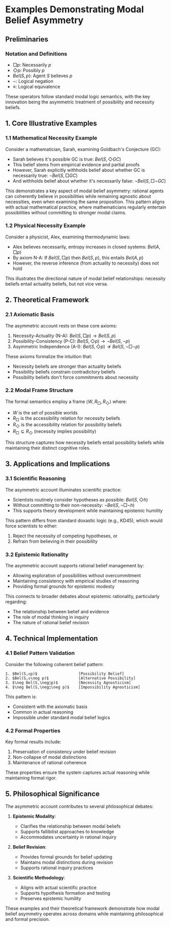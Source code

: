 # Examples Demonstrating Modal Belief Asymmetry

## Preliminaries

### Notation and Definitions
- $□p$: Necessarily $p$
- $◇p$: Possibly $p$
- $Bel(S,p)$: Agent $S$ believes $p$
- $\neg$: Logical negation
- $\equiv$: Logical equivalence

These operators follow standard modal logic semantics, with the key innovation being the asymmetric treatment of possibility and necessity beliefs.

## 1. Core Illustrative Examples

### 1.1 Mathematical Necessity Example

Consider a mathematician, Sarah, examining Goldbach's Conjecture (GC):

- Sarah believes it's possible GC is true: $Bel(S,◇GC)$
- This belief stems from empirical evidence and partial proofs
- However, Sarah explicitly withholds belief about whether GC is necessarily true: $\neg Bel(S,□GC)$
- And withholds belief about whether it's necessarily false: $\neg Bel(S,□\neg GC)$

This demonstrates a key aspect of modal belief asymmetry: rational agents can coherently believe in possibilities while remaining agnostic about necessities, even when examining the same proposition. This pattern aligns with actual mathematical practice, where mathematicians regularly entertain possibilities without committing to stronger modal claims.

### 1.2 Physical Necessity Example

Consider a physicist, Alex, examining thermodynamic laws:

- Alex believes necessarily, entropy increases in closed systems: $Bel(A,□p)$
- By axiom N-A: If $Bel(S,□p)$ then $Bel(S,p)$, this entails $Bel(A,p)$
- However, the reverse inference (from actuality to necessity) does not hold

This illustrates the directional nature of modal belief relationships: necessity beliefs entail actuality beliefs, but not vice versa.

## 2. Theoretical Framework

### 2.1 Axiomatic Basis

The asymmetric account rests on these core axioms:

1. Necessity-Actuality (N-A): $Bel(S,□p) \rightarrow Bel(S,p)$
2. Possibility-Consistency (P-C): $Bel(S,◇p) \rightarrow \neg Bel(S,\neg p)$
3. Asymmetric Independence (A-I): $Bel(S,◇p) \not\rightarrow Bel(S,\neg□\neg p)$

These axioms formalize the intuition that:
- Necessity beliefs are stronger than actuality beliefs
- Possibility beliefs constrain contradictory beliefs
- Possibility beliefs don't force commitments about necessity

### 2.2 Modal Frame Structure

The formal semantics employ a frame $\langle W,R_□,R_◇ \rangle$ where:
- $W$ is the set of possible worlds
- $R_□$ is the accessibility relation for necessity beliefs
- $R_◇$ is the accessibility relation for possibility beliefs
- $R_□ \subseteq R_◇$ (necessity implies possibility)

This structure captures how necessity beliefs entail possibility beliefs while maintaining their distinct cognitive roles.

## 3. Applications and Implications

### 3.1 Scientific Reasoning

The asymmetric account illuminates scientific practice:
- Scientists routinely consider hypotheses as possible: $Bel(S,◇h)$
- Without committing to their non-necessity: $\neg Bel(S,\neg□\neg h)$
- This supports theory development while maintaining epistemic humility

This pattern differs from standard doxastic logic (e.g., KD45), which would force scientists to either:
1. Reject the necessity of competing hypotheses, or
2. Refrain from believing in their possibility

### 3.2 Epistemic Rationality

The asymmetric account supports rational belief management by:
- Allowing exploration of possibilities without overcommitment
- Maintaining consistency with empirical studies of reasoning
- Providing formal grounds for epistemic modesty

This connects to broader debates about epistemic rationality, particularly regarding:
- The relationship between belief and evidence
- The role of modal thinking in inquiry
- The nature of rational belief revision

## 4. Technical Implementation

### 4.1 Belief Pattern Validation

Consider the following coherent belief pattern:
```
1. $Bel(S,◇p)$                  [Possibility Belief]
2. $Bel(S,◇\neg p)$             [Alternative Possibility]
3. $\neg Bel(S,\neg□p)$         [Necessity Agnosticism]
4. $\neg Bel(S,\neg□\neg p)$    [Impossibility Agnosticism]
```

This pattern is:
- Consistent with the axiomatic basis
- Common in actual reasoning
- Impossible under standard modal belief logics

### 4.2 Formal Properties

Key formal results include:
1. Preservation of consistency under belief revision
2. Non-collapse of modal distinctions
3. Maintenance of rational coherence

These properties ensure the system captures actual reasoning while maintaining formal rigor.

## 5. Philosophical Significance

The asymmetric account contributes to several philosophical debates:

1. **Epistemic Modality**:
   - Clarifies the relationship between modal beliefs
   - Supports fallibilist approaches to knowledge
   - Accommodates uncertainty in rational inquiry

2. **Belief Revision**:
   - Provides formal grounds for belief updating
   - Maintains modal distinctions during revision
   - Supports rational inquiry practices

3. **Scientific Methodology**:
   - Aligns with actual scientific practice
   - Supports hypothesis formation and testing
   - Preserves epistemic humility

These examples and their theoretical framework demonstrate how modal belief asymmetry operates across domains while maintaining philosophical and formal precision.